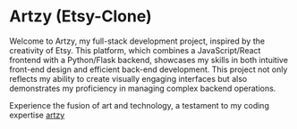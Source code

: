 # Artzy (Etsy-Clone)

Welcome to Artzy, my full-stack development project, inspired by the creativity of Etsy. This platform, which combines a JavaScript/React frontend with a Python/Flask backend, showcases my skills in both intuitive front-end design and efficient back-end development.
This project not only reflects my ability to create visually engaging interfaces but also demonstrates my proficiency in managing complex backend operations.

Experience the fusion of art and technology, a testament to my coding expertise [artzy](https://google.com)
